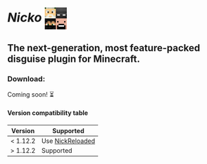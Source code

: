 # _Nicko_ <img style="vertical-align:middle" src="./img/LOGO.png" alt="" width="50"/>

## The next-generation, most feature-packed disguise plugin for Minecraft.

### Download:

Coming soon! ⏳

#### Version compatibility table

| Version   | Supported                                                                  |
|-----------|----------------------------------------------------------------------------|
| < 1.12.2  | Use [NickReloaded](https://www.spigotmc.org/resources/nickreloaded.46335/) |
| \> 1.12.2 | Supported                                                                  |